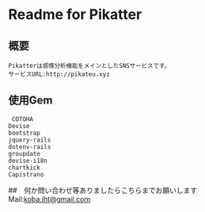 # Readme for Pikatter
## 概要
	Pikatterは感情分析機能をメインとしたSNSサービスです。
	サービスURL:http://pikateu.xyz
## 使用Gem
	 COTOHA
	Devise
	bootstrap
	jquery-rails
	dotenv-rails
	groupdate
	devise-i18n
	chartkick
	Capistrano
##　何か問い合わせ等ありましたらこちらまでお願いします
	Mail:koba.jht@gmail.com